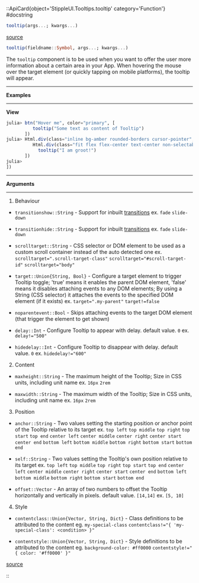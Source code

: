 

::ApiCard{object='StippleUI.Tooltips.tooltip' category='Function'}
#docstring



```julia
tooltip(args...; kwargs...)
```



[source](https://github.com/GenieFramework/StippleUI.jl/blob/v0.24.2/src/Tooltips.jl#L10-L12)



```julia
tooltip(fieldname::Symbol, args...; kwargs...)
```


The `tooltip` component is to be used when you want to offer the user more information about a certain area in your App. When hovering the mouse over the target element (or quickly tapping on mobile platforms), the tooltip will appear.


---


**Examples**


---


**View**

```julia
julia> btn("Hover me", color="primary", [
          tooltip("Some text as content of Tooltip")
       ])
julia> Html.div(class="inline bg-amber rounded-borders cursor-pointer", style="max-width: 300px", [
          Html.div(class="fit flex flex-center text-center non-selectable q-pa-md", "I am groot!<br>(Hover me!)", [
            tooltip("I am groot!")
       ])
julia> 
])
```



---


**Arguments**


---

1. Behaviour
  - `transitionshow::String` - Support for inbuilt [transitions](https://v1.quasar.dev/options/transitions) ex. `fade` `slide-down`
    
  - `transitionhide::String` - Support for inbuilt [transitions](https://v1.quasar.dev/options/transitions) ex. `fade` `slide-down`
    
  - `scrolltarget::String` - CSS selector or DOM element to be used as a custom scroll container instead of the auto detected one ex. `scrolltarget=".scroll-target-class"` `scrolltarget="#scroll-target-id"` `scrolltarget="body"`
    
  - `target::Union{String, Bool}` - Configure a target element to trigger Tooltip toggle; &#39;true&#39; means it enables the parent DOM element, &#39;false&#39; means it disables attaching events to any DOM elements; By using a String (CSS selector) it attaches the events to the specified DOM element (if it exists) ex. `target=".my-parent"` `target!=false`
    
  - `noparentevent::Bool` - Skips attaching events to the target DOM element (that trigger the element to get shown)
    
  - `delay::Int` - Configure Tooltip to appear with delay. default value. `0` ex. `delay!="500"`
    
  - `hidedelay::Int` - Configure Tooltip to disappear with delay. default value. `0` ex. `hidedelay!="600"`
    
  
2. Content
  - `maxheight::String` - The maximum height of the Tooltip; Size in CSS units, including unit name ex. `16px` `2rem`
    
  - `maxwidth::String` - The maximum width of the Tooltip; Size in CSS units, including unit name ex. `16px` `2rem`
    
  
3. Position
  - `anchor::String` - Two values setting the starting position or anchor point of the Tooltip relative to its target ex. `top left` `top middle` `top right` `top start` `top end` `center left` `center middle` `center right` `center start` `center end` `bottom left` `bottom middle` `bottom right` `bottom start` `bottom end`
    
  - `self::String` - Two values setting the Tooltip&#39;s own position relative to its target ex. `top left` `top middle` `top right` `top start` `top end` `center left` `center middle` `center right` `center start` `center end` `bottom left` `bottom middle` `bottom right` `bottom start` `bottom end`
    
  - `offset::Vector` - An array of two numbers to offset the Tooltip horizontally and vertically in pixels. default value. `[14,14]` ex. `[5, 10]`
    
  
4. Style
  - `contentclass::Union{Vector, String, Dict}` - Class definitions to be attributed to the content eg. `my-special-class` `contentclass!="{ 'my-special-class': <condition> }"`
    
  - `contentstyle::Union{Vector, String, Dict}` - Style definitions to be attributed to the content eg. `background-color: #ff0000` `contentstyle!="{ color: '#ff0000' }"`
    
  


[source](https://github.com/GenieFramework/StippleUI.jl/blob/v0.24.2/src/Tooltips.jl#L17-L63)

::
